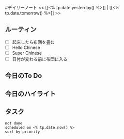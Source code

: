 #デイリーノート
<< [[<% tp.date.yesterday() %>]] | [[<% tp.date.tomorrow() %>]] >>
## ルーティン
- [ ] 起床したら布団を畳む
- [ ] Hello Chinese
- [ ] Super Chinese
- [ ] 日付が変わる前に布団に入る
## 今日のTo Do 
## 今日のハイライト
## タスク
```tasks
not done
scheduled on <% tp.date.now() %>
sort by priority
```
